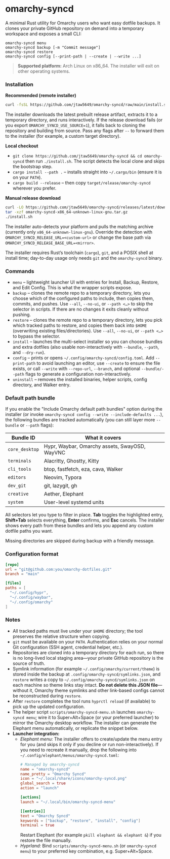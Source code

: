 # omarchy-syncd

A minimal Rust utility for Omarchy users who want easy dotfile backups. It clones your private GitHub repository on demand into a temporary workspace and exposes a small CLI:

```text
omarchy-syncd menu
omarchy-syncd backup [-m "Commit message"]
omarchy-syncd restore
omarchy-syncd config [--print-path | --create | --write ...]
```

> **Supported platform:** Arch Linux on x86_64. The installer will exit on other operating systems.

### Installation

**Recommended (remote installer)**

```bash
curl -fsSL https://github.com/jtaw5649/omarchy-syncd/raw/main/install.sh | bash
```

The installer downloads the latest prebuilt release artifact, extracts it to a temporary directory, and runs interactively. If the release download fails (or you export `OMARCHY_SYNCD_USE_SOURCE=1`), it falls back to cloning the repository and building from source. Pass any flags after `--` to forward them to the installer (for example, a custom target directory).

**Local checkout**

- `git clone https://github.com/jtaw5649/omarchy-syncd && cd omarchy-syncd` then run `./install.sh`. The script detects the local clone and skips the bootstrap step.
- `cargo install --path .` – installs straight into `~/.cargo/bin` (ensure it is on your `PATH`).
- `cargo build --release` – then copy `target/release/omarchy-syncd` wherever you prefer.

**Manual release download**

```bash
curl -LO https://github.com/jtaw5649/omarchy-syncd/releases/latest/download/omarchy-syncd-x86_64-unknown-linux-gnu.tar.gz
tar -xzf omarchy-syncd-x86_64-unknown-linux-gnu.tar.gz
./install.sh
```

The installer auto-detects your platform and pulls the matching archive (currently only `x86_64-unknown-linux-gnu`). Override the detection with `OMARCHY_SYNCD_RELEASE_URL=<custom-url>` or change the base path via `OMARCHY_SYNCD_RELEASE_BASE_URL=<mirror>`.

The installer requires Rust’s toolchain (`cargo`), `git`, and a POSIX shell at install time; day-to-day usage only needs `git` and the `omarchy-syncd` binary.

### Commands

- `menu` – lightweight launcher UI with entries for Install, Backup, Restore, and Edit Config. This is what the wrapper scripts expose.
- `backup` – clones the remote repo to a temporary directory, lets you choose which of the configured paths to include, then copies them, commits, and pushes. Use `--all`, `--no-ui`, or `--path <…>` to skip the selector in scripts. If there are no changes it exits cleanly without pushing.
- `restore` – clones the remote repo to a temporary directory, lets you pick which tracked paths to restore, and copies them back into `$HOME` (overwriting existing files/directories). Use `--all`, `--no-ui`, or `--path <…>` to bypass the selector.
- `install` – launches the multi-select installer so you can choose bundles and extra dotfiles (also usable non-interactively with `--bundle`, `--path`, and `--dry-run`).
- `config` – prints or opens `~/.config/omarchy-syncd/config.toml`. Add `--print-path` to avoid launching an editor, use `--create` to ensure the file exists, or call `--write` with `--repo-url`, `--branch`, and optional `--bundle/--path` flags to generate a configuration non-interactively.
- `uninstall` – removes the installed binaries, helper scripts, config directory, and Walker entry.

### Default path bundle

If you enable the "Include Omarchy default path bundles" option during the installer (or invoke `omarchy-syncd config --write --include-defaults ...`), the following bundles are tracked automatically (you can still layer more `--bundle` or `--path` flags):

| Bundle ID        | What it covers                                               |
| ---------------- | ------------------------------------------------------------ |
| `core_desktop`   | Hypr, Waybar, Omarchy assets, SwayOSD, WayVNC                |
| `terminals`      | Alacritty, Ghostty, Kitty                                    |
| `cli_tools`      | btop, fastfetch, eza, cava, Walker                           |
| `editors`        | Neovim, Typora                                               |
| `dev_git`        | git, lazygit, gh                                             |
| `creative`       | Aether, Elephant                                             |
| `system`         | User-level systemd units                                     |

All selectors let you type to filter in place. **Tab** toggles the highlighted entry, **Shift+Tab** selects everything, **Enter** confirms, and **Esc** cancels. The installer shows every path from these bundles and lets you append any custom dotfile paths you want.

Missing directories are skipped during backup with a friendly message.

### Configuration format

```toml
[repo]
url = "git@github.com:you/omarchy-dotfiles.git"
branch = "main"

[files]
paths = [
  "~/.config/hypr",
  "~/.config/waybar",
  "~/.config/omarchy"
]
```

### Notes

- All tracked paths must live under your `$HOME` directory; the tool preserves the relative structure when copying.
- `git` must be available on your `PATH`. Authentication relies on your normal Git configuration (SSH agent, credential helper, etc.).
- Repositories are cloned into a temporary directory for each run, so there is no long-lived local staging area—your private GitHub repository is the source of truth.
- Symlink information (for example `~/.config/omarchy/current/theme`) is stored inside the backup at `.config/omarchy-syncd/symlinks.json`, and `restore` writes a copy to `~/.config/omarchy-syncd/symlinks.json` on each machine so theme links stay intact. **Do not delete this JSON file**—without it, Omarchy theme symlinks and other link-based configs cannot be reconstructed during `restore`.
- After `restore` completes the tool runs `hyprctl reload` (if available) to pick up the updated configuration.
- The helper script `scripts/omarchy-syncd-menu.sh` launches `omarchy-syncd menu`; wire it to Super+Alt+Space (or your preferred launcher) to mirror the Omarchy desktop workflow. The installer can generate the Elephant menu automatically, or replicate the snippet below.
- **Launcher integration:**
  - *Elephant menu:* The installer offers to create/update the menu entry for you (and skips it only if you decline or run non-interactively). If you need to recreate it manually, drop the following into `~/.config/elephant/menus/omarchy-syncd.toml`:
    ```toml
    # Managed by omarchy-syncd
    name = "omarchy-syncd"
    name_pretty = "Omarchy Syncd"
    icon = "~/.local/share/icons/omarchy-syncd.png"
    global_search = true
    action = "launch"

    [actions]
    launch = "~/.local/bin/omarchy-syncd-menu"

    [[entries]]
    text = "Omarchy Syncd"
    keywords = ["backup", "restore", "install", "config"]
    terminal = true
    ```
    Restart Elephant (for example `pkill elephant && elephant &`) if you restore the file manually.
  - *Hyprland:* Bind `scripts/omarchy-syncd-menu.sh` (or `omarchy-syncd menu`) to your preferred key combination, e.g. Super+Alt+Space.
